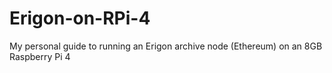 # Erigon-on-RPi-4
My personal guide to running an Erigon archive node (Ethereum) on an 8GB Raspberry Pi 4
